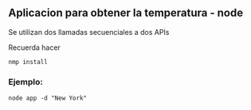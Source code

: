 ## Aplicacion para obtener la temperatura - node

Se utilizan dos llamadas secuenciales a dos APIs

Recuerda hacer
```
nmp install
```

### Ejemplo:
```
node app -d "New York"
```
